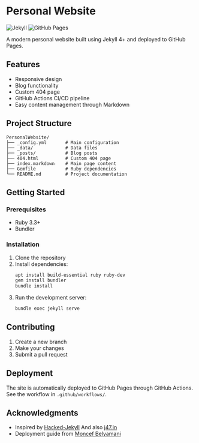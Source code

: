 # Personal Website

![Jekyll](https://img.shields.io/badge/Jekyll-4.2.2-yellow)
![GitHub Pages](https://img.shields.io/badge/GitHub%20Pages-Deployed-brightgreen)

A modern personal website built using Jekyll 4+ and deployed to GitHub Pages.

## Features
- Responsive design
- Blog functionality
- Custom 404 page
- GitHub Actions CI/CD pipeline
- Easy content management through Markdown

## Project Structure
```
PersonalWebsite/
├── _config.yml       # Main configuration
├── _data/            # Data files
├── _posts/           # Blog posts
├── 404.html          # Custom 404 page
├── index.markdown    # Main page content
├── Gemfile           # Ruby dependencies
└── README.md         # Project documentation
```

## Getting Started

### Prerequisites
- Ruby 3.3+
- Bundler

### Installation
1. Clone the repository
2. Install dependencies:
   ```bash
   apt install build-essential ruby ruby-dev
   gem install bundler
   bundle install
   ```
3. Run the development server:
   ```bash
   bundle exec jekyll serve
   ```

## Contributing
1. Create a new branch
2. Make your changes
3. Submit a pull request

## Deployment
The site is automatically deployed to GitHub Pages through GitHub Actions. See the workflow in `.github/workflows/`.

## Acknowledgments
- Inspired by [Hacked-Jekyll](https://github.com/piazzai/hacked-jekyll) And also [j47.in](https://github.com/jatinkrmalik/j47.in)
- Deployment guide from [Moncef Belyamani](https://www.moncefbelyamani.com/making-github-pages-work-with-latest-jekyll)

